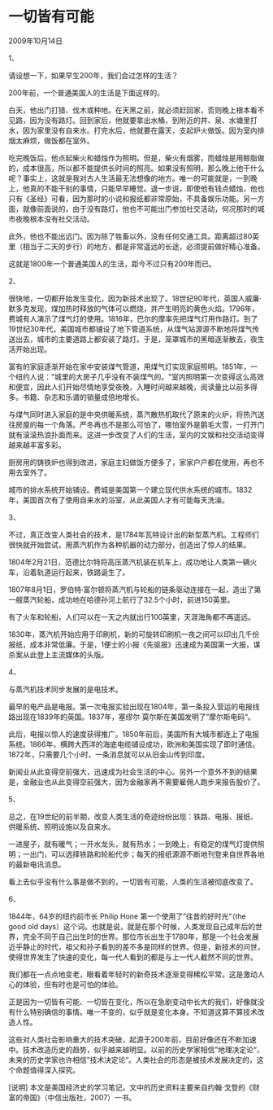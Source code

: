 # 一切皆有可能

2009年10月14日

1、

请设想一下，如果早生200年，我们会过怎样的生活？

200年前，一个普通美国人的生活是下面这样的。

白天，他出门打猎、伐木或种地。在天黑之前，就必须赶回家，否则晚上根本看不见路，因为没有路灯。回到家后，他就要拿出水桶，到附近的井、泉、水塘里打水，因为家里没有自来水。打完水后，他就要在露天，支起炉火做饭。因为室内排烟太麻烦，做饭都在室外。

吃完晚饭后，他点起柴火和蜡烛作为照明。但是，柴火有烟雾，而蜡烛是用鲸脂做的，成本很高，所以都不能提供长时间的照亮。如果没有照明，那么晚上他干什么呢？事实上，这就是我对古人生活最无法想像的地方。唯一的可能就是，一到晚上，他真的不能干别的事情，只能早早睡觉。退一步说，即使他有钱点蜡烛，他也只有《圣经》可看，因为那时的小说和报纸都非常原始，不具备娱乐功能。另一方面，就像前面说的，由于没有路灯，他也不可能出门参加社交活动，何况那时的城市夜晚根本没有社交活动。

此外，他也不能出远门。因为除了牲畜以外，没有任何交通工具。距离超过80英里（相当于二天的步行）的地方，都是非常遥远的长途，必须提前做好精心准备。

这就是1800年一个普通美国人的生活，距今不过只有200年而已。

2、

很快地，一切都开始发生变化，因为新技术出现了。18世纪90年代，英国人威廉·默多克发现，煤加热时释放的气体可以燃烧，并产生明亮的黄色火焰。1796年，费城有人演示了煤气灯的使用。1816年，巴尔的摩率先把煤气灯用作路灯。到了19世纪30年代，美国城市都铺设了地下管道系统，从煤气站源源不断地将煤气传送出去，城市的主要道路上都安装了路灯。于是，笼罩城市的黑暗逐渐散去，夜生活开始出现。

富有的家庭逐渐开始在家中安装煤气管道，用煤气灯实现家庭照明。1851年，一个纽约人说："城里的大房子几乎没有不装煤气的。"室内照明第一次变得这么高效和便宜，因此人们开始尽情地享受夜晚，入睡时间越来越晚，阅读量比以前多得多。书籍、杂志和乐谱的销量成倍地增长。

与煤气同时进入家庭的是中央供暖系统，蒸汽散热机取代了原来的火炉，将热汽送往房屋的每一个角落。严冬再也不是那么可怕了，哪怕室外是鹅毛大雪，一打开门就有滚滚热浪扑面而来。这进一步改变了人们的生活，室内的文娱和社交活动变得越来越丰富多彩。

厨房用的铸铁炉也得到改进，家庭主妇做饭方便多了，家家户户都在使用，再也不用去室外了。

城市的排水系统开始铺设。费城是美国第一个建立现代供水系统的城市。1832年，美国首次有了使用自来水的浴室，从此美国人才有可能每天洗澡。

3、

不过，真正改变人类社会的技术，是1784年瓦特设计出的新型蒸汽机。工程师们很快就开始尝试，用蒸汽机作为各种机器的动力部分，创造出了惊人的结果。

1804年2月21日，范德比尔特将高压蒸汽机装在机车上，成功地让人类第一辆火车，沿着轨道运行起来，铁路诞生了。

1807年8月1日，罗伯特·富尔顿将蒸汽机与轮船的链条驱动连接在一起，造出了第一艘蒸汽轮船，成功地在哈德孙河上航行了32.5个小时，前进150英里。

有了火车和轮船，人们可以在一天之内就出行100英里，天涯海角都不再遥远。

1830年，蒸汽机开始应用于印刷机，新的可旋转印刷机一夜之间可以印出几千份报纸，成本非常低廉。于是，1便士的小报《先驱报》迅速成为美国第一大报，谋杀案从此登上主流媒体的头版。

4、

与蒸汽机技术同步发展的是电技术。

最早的电产品是电报。第一次电报实验出现在1804年，第一条投入营运的电报线路出现在1839年的英国。1837年，塞缪尔·莫尔斯在美国发明了”摩尔斯电码“。

此后，电报以惊人的速度获得推广。1850年前后，美国所有大城市都连上了电报系统。1866年，横跨大西洋的海底电缆铺设成功，欧洲和美国实现了即时通信。1872年，只需要几个小时，一条消息就可以从旧金山传到印度。

新闻业从此变得空前强大，迅速成为社会生活的中心。另外一个意外不到的结果是，金融业也从此变得空前强大，因为金融家再不需要雇佣人跑步来报告股价了。

5、

总之，在19世纪的前半期，改变人类生活的奇迹纷纷出现：铁路、电报、报纸、供暖系统、照明设施以及自来水。

一进屋子，就有暖气；一开水龙头，就有热水；一到晚上，有稳定的煤气灯提供照明；一出门，可以选择铁路和轮船代步；每天的报纸源源不断地刊登来自世界各地的最新电讯消息。

看上去似乎没有什么事是做不到的，一切皆有可能，人类的生活被彻底改变了。

6、

1844年，64岁的纽约前市长 Philip Hone 第一个使用了”往昔的好时光“（the good old days）这个词。也就是说，就是在那个时候，人类发现自己成年后的世界，完全不同于自己出生时的世界。那位市长出生于1780年，那是一个社会发展近乎静止的时代，祖父和孙子看到的差不多是同样的世界。但是，新技术的问世，使得世界发生了快速的变化，每一代人看到的都是与上一代人截然不同的世界。

我们都在一点点地变老，眼看着年轻时的新奇技术逐渐变得稀松平常。这是激动人心的体验，但有时也是可怕的体验。

正是因为一切皆有可能、一切皆在变化，所以在急剧变动中长大的我们，好像就没有什么特别确信的事情。唯一不变的，似乎就是变化本身。不知道这算不算技术改造人性。

这些对人类社会影响重大的技术突破，起源于200年前，目前好像还在不断加速中。技术改造历史的趋势，似乎越来越明显。以前的历史学家相信”地理决定论“，未来的历史学家也许相信”技术决定论“。人类社会的形态是被技术发展决定的，这个命题值得深入探究。

[说明] 本文是美国经济史的学习笔记。文中的历史资料主要来自约翰·戈登的《财富的帝国》（中信出版社，2007）一书。

